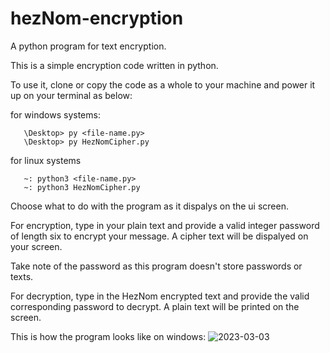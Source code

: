 # hezNom-encryption
A python program for text encryption.

This is a simple encryption code written in python.

To use it, clone or copy the code as a whole to your machine and power it up on your terminal as below:

   for windows systems:
   
       \Desktop> py <file-name.py>
       \Desktop> py HezNomCipher.py
       
   for linux systems
   
       ~: python3 <file-name.py>
       ~: python3 HezNomCipher.py
       
Choose what to do with the program as it dispalys on the ui screen.

For encryption, type in your plain text and provide a valid integer password of length six to encrypt your message. A cipher text will be dispalyed on your screen.

Take note of the password as this program doesn't store passwords or texts.

For decryption, type in the HezNom encrypted text and provide the valid corresponding password to decrypt. A plain text will be printed on the screen.


This is how the program looks like on windows:
![2023-03-03](https://user-images.githubusercontent.com/115971663/222701858-9e47f495-5e3e-41ee-9a95-9b14cb49fdb8.png)
